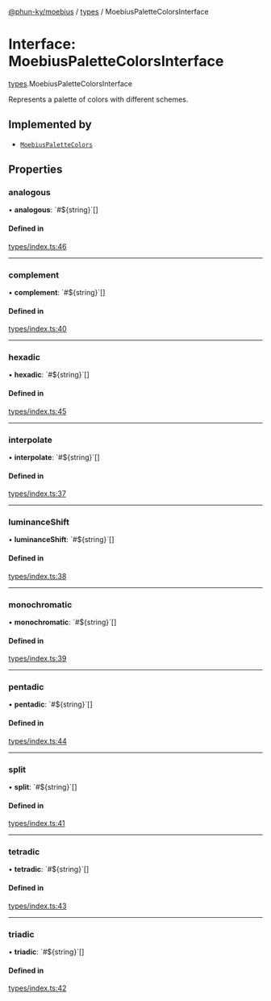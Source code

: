 [@phun-ky/moebius](../README.md) / [types](../modules/types.md) / MoebiusPaletteColorsInterface

# Interface: MoebiusPaletteColorsInterface

[types](../modules/types.md).MoebiusPaletteColorsInterface

Represents a palette of colors with different schemes.

## Implemented by

- [`MoebiusPaletteColors`](../classes/classes_MoebiusPaletteColors.MoebiusPaletteColors.md)

## Properties

### analogous

• **analogous**: \`#${string}\`[]

#### Defined in

[types/index.ts:46](https://github.com/phun-ky/moebius/blob/main/src/types/index.ts#L46)

___

### complement

• **complement**: \`#${string}\`[]

#### Defined in

[types/index.ts:40](https://github.com/phun-ky/moebius/blob/main/src/types/index.ts#L40)

___

### hexadic

• **hexadic**: \`#${string}\`[]

#### Defined in

[types/index.ts:45](https://github.com/phun-ky/moebius/blob/main/src/types/index.ts#L45)

___

### interpolate

• **interpolate**: \`#${string}\`[]

#### Defined in

[types/index.ts:37](https://github.com/phun-ky/moebius/blob/main/src/types/index.ts#L37)

___

### luminanceShift

• **luminanceShift**: \`#${string}\`[]

#### Defined in

[types/index.ts:38](https://github.com/phun-ky/moebius/blob/main/src/types/index.ts#L38)

___

### monochromatic

• **monochromatic**: \`#${string}\`[]

#### Defined in

[types/index.ts:39](https://github.com/phun-ky/moebius/blob/main/src/types/index.ts#L39)

___

### pentadic

• **pentadic**: \`#${string}\`[]

#### Defined in

[types/index.ts:44](https://github.com/phun-ky/moebius/blob/main/src/types/index.ts#L44)

___

### split

• **split**: \`#${string}\`[]

#### Defined in

[types/index.ts:41](https://github.com/phun-ky/moebius/blob/main/src/types/index.ts#L41)

___

### tetradic

• **tetradic**: \`#${string}\`[]

#### Defined in

[types/index.ts:43](https://github.com/phun-ky/moebius/blob/main/src/types/index.ts#L43)

___

### triadic

• **triadic**: \`#${string}\`[]

#### Defined in

[types/index.ts:42](https://github.com/phun-ky/moebius/blob/main/src/types/index.ts#L42)
